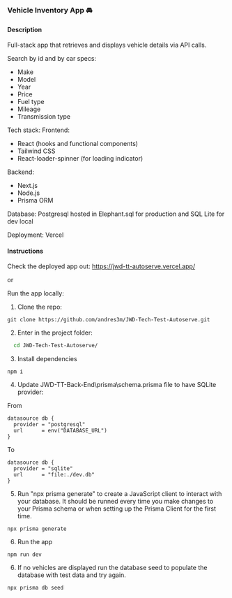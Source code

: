 ### Vehicle Inventory App 🚘

#### **Description**

Full-stack app that retrieves and displays vehicle details via API calls. 

Search by id and by car specs:
- Make
- Model
- Year
- Price
- Fuel type
- Mileage
- Transmission type

Tech stack:
Frontend:
- React (hooks and functional components)
- Tailwind CSS
- React-loader-spinner (for loading indicator)

Backend:
- Next.js
- Node.js
- Prisma ORM

Database: Postgresql hosted in Elephant.sql for production and SQL Lite for dev local

Deployment: Vercel


#### **Instructions**

Check the deployed app out: https://jwd-tt-autoserve.vercel.app/

or

Run the app locally:

1. Clone the repo:
```
git clone https://github.com/andres3m/JWD-Tech-Test-Autoserve.git
```
2. Enter in the project folder:
```bash
  cd JWD-Tech-Test-Autoserve/
```
3. Install dependencies
```
npm i
```
4. Update JWD-TT-Back-End\prisma\schema.prisma file to have SQLite provider:

From
```
datasource db {
  provider = "postgresql"
  url      = env("DATABASE_URL")
}
```
To
```
datasource db {
  provider = "sqlite"
  url      = "file:./dev.db"
}
```
5. Run "npx prisma generate" to create a JavaScript client to interact with your database. It should be runned every time you make changes to your Prisma schema or when setting up the Prisma Client for the first time.
```
npx prisma generate
```
6. Run the app
```
npm run dev
```
6. If no vehicles are displayed run the database seed to populate the database with test data and try again.
```
npx prisma db seed
```
